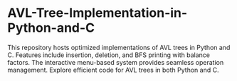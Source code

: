 # AVL-Tree-Implementation-in-Python-and-C
This repository hosts optimized implementations of AVL trees in Python and C. Features include insertion, deletion, and BFS printing with balance factors. The interactive menu-based system provides seamless operation management. Explore efficient code for AVL trees in both Python and C.
